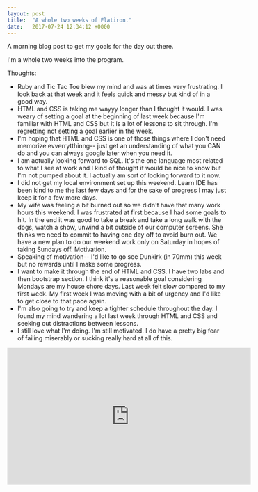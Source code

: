 ```yaml
---
layout: post
title:  "A whole two weeks of Flatiron."
date:   2017-07-24 12:34:12 +0000
---
```



A morning blog post to get my goals for the day out there. 

I'm a whole two weeks into the program. 

Thoughts: 

* Ruby and Tic Tac Toe blew my mind and was at times very frustrating. I look back at that week and it feels quick and messy but kind of in a good way.
* HTML and CSS is taking me wayyy longer than I thought it would. I was weary of setting a goal at the beginning of last week because I'm familiar with HTML and CSS but it is a lot of lessons to sit through. I'm regretting not setting a goal earlier in the week.
* I'm hoping that HTML and CSS is one of those things where I don't need memorize evverrytthinng-- just get an understanding of what you CAN do and you can always google later when you need it.
* I am actually looking forward to SQL. It's the one language most related to what I see at work and I kind of thought it would be nice to know but I'm not pumped about it. I actually am sort of looking forward to it now.
* I did not get my local environment set up this weekend. Learn IDE has been kind to me the last few days and for the sake of progress I may just keep it for a few more days.
* My wife was feeling a bit burned out so we didn't have that many work hours this weekend. I was frustrated at first because I had some goals to hit. In the end it was good to take a break and take a long walk with the dogs, watch a show, unwind a bit outside of our computer screens. She thinks we need to commit to having one day off to avoid burn out. We have a new plan to do our weekend work only on Saturday in hopes of taking Sundays off. Motivation.
* Speaking of motivation-- I'd like to go see Dunkirk (in 70mm) this week but no rewards until I make some progress.
* I want to make it through the end of HTML and CSS. I have two labs and then bootstrap section. I think it's a reasonable goal considering Mondays are my house chore days. Last week felt slow compared to my first week. My first week I was moving with a bit of urgency and I'd like to get close to that pace again.
* I'm also going to try and keep a tighter schedule throughout the day. I found my mind wandering a lot last week through HTML and CSS and seeking out distractions between lessons. 
* I still love what I'm doing. I'm still motivated. I do have a pretty big fear of failing miserably or sucking really hard at all of this.

<iframe width="560" height="315" src="https://www.youtube.com/embed/6ox6eX2wG3Y" frameborder="0" allowfullscreen></iframe>

